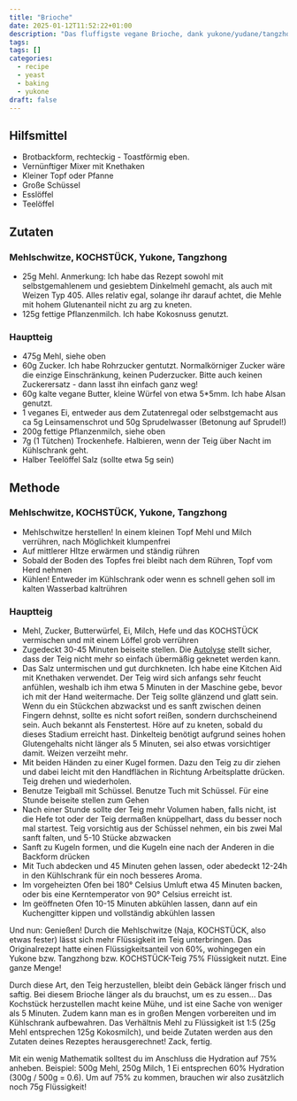 ```yaml
---
title: "Brioche"
date: 2025-01-12T11:52:22+01:00
description: "Das fluffigste vegane Brioche, dank yukone/yudane/tangzhong oder auf hartem Deutsch 'KOCHSTÜCK'!"
tags:
tags: []
categories:
  - recipe
  - yeast
  - baking
  - yukone
draft: false
---
```


## Hilfsmittel

- Brotbackform, rechteckig - Toastförmig eben.
- Vernünftiger Mixer mit Knethaken
- Kleiner Topf oder Pfanne
- Große Schüssel
- Esslöffel
- Teelöffel

## Zutaten

### Mehlschwitze, KOCHSTÜCK, Yukone, Tangzhong

- 25g Mehl. Anmerkung: Ich habe das Rezept sowohl mit selbstgemahlenem und gesiebtem Dinkelmehl gemacht, als auch mit Weizen Typ 405. Alles relativ egal, solange ihr darauf achtet, die Mehle mit hohem Glutenanteil nicht zu arg zu kneten.
- 125g fettige Pflanzenmilch. Ich habe Kokosnuss genutzt.

### Hauptteig

- 475g Mehl, siehe oben
- 60g Zucker. Ich habe Rohrzucker gentutzt. Normalkörniger Zucker wäre die einzige Einschränkung, keinen Puderzucker. Bitte auch keinen Zuckerersatz - dann lasst ihn einfach ganz weg!
- 60g kalte vegane Butter, kleine Würfel von etwa 5*5mm. Ich habe Alsan genutzt.
- 1 veganes Ei, entweder aus dem Zutatenregal oder selbstgemacht aus ca 5g Leinsamenschrot und 50g Sprudelwasser (Betonung auf Sprudel!)
- 200g fettige Pflanzenmilch, siehe oben
- 7g (1 Tütchen) Trockenhefe. Halbieren, wenn der Teig über Nacht im Kühlschrank geht.
- Halber Teelöffel Salz (sollte etwa 5g sein)

## Methode

### Mehlschwitze, KOCHSTÜCK, Yukone, Tangzhong

- Mehlschwitze herstellen! In einem kleinen Topf Mehl und Milch verrühren, nach Möglichkeit klumpenfrei
- Auf mittlerer HItze erwärmen und ständig rühren
- Sobald der Boden des Topfes frei bleibt nach dem Rühren, Topf vom Herd nehmen
- Kühlen! Entweder im Kühlschrank oder wenn es schnell gehen soll im kalten Wasserbad kaltrühren

### Hauptteig

- Mehl, Zucker, Butterwürfel, Ei, Milch, Hefe und das KOCHSTÜCK vermischen und mit einem Löffel grob verrühren
- Zugedeckt 30-45 Minuten beiseite stellen. Die [Autolyse](https://de.wikipedia.org/wiki/Autolyse) stellt sicher, dass der Teig nicht mehr so einfach übermäßig geknetet werden kann.
- Das Salz untermischen und gut durchkneten. Ich habe eine Kitchen Aid mit Knethaken verwendet. Der Teig wird sich anfangs sehr feucht anfühlen, weshalb ich ihm etwa 5 Minuten in der Maschine gebe, bevor ich mit der Hand weitermache. Der Teig sollte glänzend und glatt sein. Wenn du ein Stückchen abzwackst und es sanft zwischen deinen Fingern dehnst, sollte es nicht sofort reißen, sondern durchscheinend sein. Auch bekannt als Fenstertest. Höre auf zu kneten, sobald du dieses Stadium erreicht hast. Dinkelteig benötigt aufgrund seines hohen Glutengehalts nicht länger als 5 Minuten, sei also etwas vorsichtiger damit. Weizen verzeiht mehr.
- Mit beiden Händen zu einer Kugel formen. Dazu den Teig zu dir ziehen und dabei leicht mit den Handflächen in Richtung Arbeitsplatte drücken. Teig drehen und wiederholen.
- Benutze Teigball mit Schüssel. Benutze Tuch mit Schüssel. Für eine Stunde beiseite stellen zum Gehen
- Nach einer Stunde sollte der Teig mehr Volumen haben, falls nicht, ist die Hefe tot oder der Teig dermaßen knüppelhart, dass du besser noch mal startest. Teig vorsichtig aus der Schüssel nehmen, ein bis zwei Mal sanft falten, und 5-10 Stücke abzwacken
- Sanft zu Kugeln formen, und die Kugeln eine nach der Anderen in die Backform drücken
- Mit Tuch abdecken und 45 Minuten gehen lassen, oder abedeckt 12-24h in den Kühlschrank für ein noch besseres Aroma.
- Im vorgeheizten Ofen bei 180° Celsius Umluft etwa 45 Minuten backen, oder bis eine Kerntemperator von 90° Celsius erreicht ist.
- Im geöffneten Ofen 10-15 Minuten abkühlen lassen, dann auf ein Kuchengitter kippen und vollständig abkühlen lassen

Und nun: Genießen! Durch die Mehlschwitze (Naja, KOCHSTÜCK, also etwas fester) lässt sich mehr Flüssigkeit im Teig unterbringen. Das Originalrezept hatte einen Flüssigkeitsanteil von 60%, wohingegen ein Yukone bzw. Tangzhong bzw. KOCHSTÜCK-Teig 75% Flüssigkeit nutzt. Eine ganze Menge!

Durch diese Art, den Teig herzustellen, bleibt dein Gebäck länger frisch und saftig. Bei diesem Brioche länger als du brauchst, um es zu essen... Das Kochstück herzustellen macht keine Mühe, und ist eine Sache von weniger als 5 Minuten. Zudem kann man es in großen Mengen vorbereiten und im Kühlschrank aufbewahren. Das Verhältnis Mehl zu Flüssigkeit ist 1:5 (25g Mehl entsprechen 125g Kokosmilch), und beide Zutaten werden aus den Zutaten deines Rezeptes herausgerechnet! Zack, fertig.

Mit ein wenig Mathematik solltest du im Anschluss die Hydration auf 75% anheben. Beispiel: 500g Mehl, 250g Milch, 1 Ei entsprechen 60% Hydration (300g / 500g = 0.6). Um auf 75% zu kommen, brauchen wir also zusätzlich noch 75g Flüssigkeit!